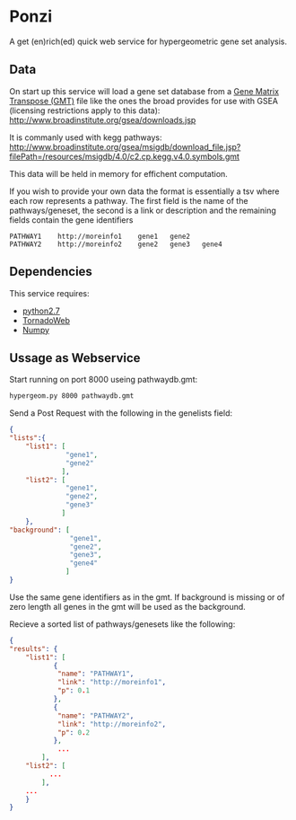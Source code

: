 Ponzi
=====

A get (en)rich(ed) quick web service for hypergeometric gene set analysis.


Data
----
On start up this service will load a gene set database from a [Gene Matrix Transpose (GMT)](http://www.broadinstitute.org/cancer/software/gsea/wiki/index.php/Data_formats#GMT:_Gene_Matrix_Transposed_file_format_.28.2A.gmt.29) file like the ones the broad provides for use with GSEA (licensing restrictions apply to this data):
http://www.broadinstitute.org/gsea/downloads.jsp

It is commanly used with kegg pathways:
http://www.broadinstitute.org/gsea/msigdb/download_file.jsp?filePath=/resources/msigdb/4.0/c2.cp.kegg.v4.0.symbols.gmt

This data will be held in memory for effichent computation.

If you wish to provide your own data the format is essentially a tsv where each row represents a pathway. The first field is the name of the pathways/geneset, the second is a link or description and the remaining fields contain the gene identifiers

```
PATHWAY1	http://moreinfo1	gene1	gene2
PATHWAY2	http://moreinfo2	gene2	gene3	gene4
```

Dependencies
------------
This service requires:
* [python2.7](https://www.python.org/)
* [TornadoWeb](http://www.tornadoweb.org/)
* [Numpy](http://www.numpy.org/)

Ussage as Webservice
--------------------

Start running on port 8000 useing pathwaydb.gmt:

```bash
hypergeom.py 8000 pathwaydb.gmt
```

Send a Post Request with the following in the genelists field:

```json
{
"lists":{
	"list1": [
	          "gene1", 
	          "gene2"
	         ],
	"list2": [
	          "gene1", 
	          "gene2", 
	          "gene3"
	         ]
	},
"background": [
               "gene1", 
               "gene2", 
               "gene3", 
               "gene4"
              ]
}
```

Use the same gene identifiers as in the gmt.
If background is missing or of zero length all genes in the gmt will be used as the background.

Recieve a sorted list of pathways/genesets like the following:

```json
{
"results": {
	"list1": [
		   { 
			"name": "PATHWAY1",
			"link": "http://moreinfo1",
			"p": 0.1
		   },
		   {
			"name": "PATHWAY2",
			"link": "http://moreinfo2",
			"p": 0.2
		   },
			...
		],
	"list2": [
		  ...
		],
	...
	}
}
```

